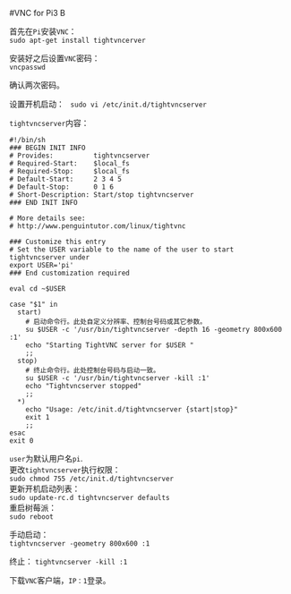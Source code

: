 #VNC for Pi3 B

首先在`Pi`安装`VNC`：  
```sudo apt-get install tightvncerver```

安装好之后设置`VNC`密码：  
```vncpasswd```  

确认两次密码。

设置开机启动：
``` sudo vi /etc/init.d/tightvncserver```

`tightvncserver`内容：

```shell 
#!/bin/sh
### BEGIN INIT INFO
# Provides:          tightvncserver
# Required-Start:    $local_fs
# Required-Stop:     $local_fs
# Default-Start:     2 3 4 5
# Default-Stop:      0 1 6
# Short-Description: Start/stop tightvncserver
### END INIT INFO

# More details see:
# http://www.penguintutor.com/linux/tightvnc

### Customize this entry
# Set the USER variable to the name of the user to start tightvncserver under
export USER='pi'
### End customization required

eval cd ~$USER

case "$1" in
  start)
    # 启动命令行。此处自定义分辨率、控制台号码或其它参数。
    su $USER -c '/usr/bin/tightvncserver -depth 16 -geometry 800x600 :1'
    echo "Starting TightVNC server for $USER "
    ;;
  stop)
    # 终止命令行。此处控制台号码与启动一致。
    su $USER -c '/usr/bin/tightvncserver -kill :1'
    echo "Tightvncserver stopped"
    ;;
  *)
    echo "Usage: /etc/init.d/tightvncserver {start|stop}"
    exit 1
    ;;
esac
exit 0

```

`user`为默认用户名`pi`.  
更改`tightvncserver`执行权限：  
```sudo chmod 755 /etc/init.d/tightvncserver ```  
更新开机启动列表：  
```sudo update-rc.d tightvncserver defaults```  
重启树莓派：  
```sudo reboot```

手动启动：  
```tightvncserver -geometry 800x600 :1``` 

终止：
```tightvncserver -kill :1```

下载`VNC`客户端，`IP：1`登录。

